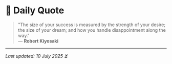 # 📜 Daily Quote

> "The size of your success is measured by the strength of your desire; the size of your dream; and how you handle disappointment along the way."  
> — **Robert Kiyosaki**

---

_Last updated: 10 July 2025 ⏳_
